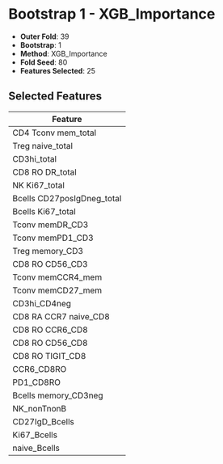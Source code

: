 # Bootstrap 1 - XGB_Importance

- **Outer Fold**: 39
- **Bootstrap**: 1
- **Method**: XGB_Importance
- **Fold Seed**: 80
- **Features Selected**: 25

## Selected Features

| Feature |
|---------|
| CD4 Tconv mem_total |
| Treg naive_total |
| CD3hi_total |
| CD8 RO DR_total |
| NK Ki67_total |
| Bcells CD27posIgDneg_total |
| Bcells Ki67_total |
| Tconv memDR_CD3 |
| Tconv memPD1_CD3 |
| Treg memory_CD3 |
| CD8 RO CD56_CD3 |
| Tconv memCCR4_mem |
| Tconv memCD27_mem |
| CD3hi_CD4neg |
| CD8 RA CCR7 naive_CD8 |
| CD8 RO CCR6_CD8 |
| CD8 RO CD56_CD8 |
| CD8 RO TIGIT_CD8 |
| CCR6_CD8RO |
| PD1_CD8RO |
| Bcells memory_CD3neg |
| NK_nonTnonB |
| CD27IgD_Bcells |
| Ki67_Bcells |
| naive_Bcells |
